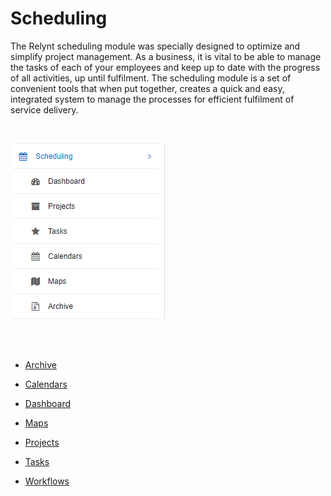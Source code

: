 Scheduling
=======

The Relynt scheduling module was specially designed to optimize and simplify project management. As a business, it is vital to be able to manage the tasks of each of your employees and keep up to date with the progress of all activities, up until fulfilment. The scheduling module is a set of convenient tools that when put together, creates a quick and easy, integrated system to manage the processes for efficient fulfilment of service delivery.

<br>

![Scheduling](scheduling.png)

<br>
<br>

* [Archive](scheduling/archive/archive.md)

* [Calendars](scheduling/calendars/calendars.md)

* [Dashboard](scheduling/dashboard/dashboard.md)

* [Maps](scheduling/maps/maps.md)

* [Projects](scheduling/projects/projects.md)

* [Tasks](scheduling/tasks/tasks.md)

* [Workflows](scheduling/workflows/workflows.md)
